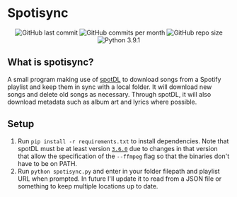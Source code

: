 # Spotisync
<div id="badges" align="center">
    <img src="https://img.shields.io/github/last-commit/aiden2480/spotisync?color=1db954&logoColor=191414&style=flat-square" alt="GitHub last commit">
    <img src="https://img.shields.io/github/commit-activity/m/aiden2480/spotisync?color=1db954&logoColor=191414&style=flat-square" alt="GitHub commits per month">
    <img src="https://img.shields.io/github/repo-size/aiden2480/spotisync?color=1db954&logoColor=191414&style=flat-square" alt="GitHub repo size">
    <img src="https://img.shields.io/badge/Python-3.9.1-1db954?style=flat-square"  alt="Python 3.9.1">
</div>

## What is spotisync?
A small program making use of [spotDL](https://github.com/spotDL/spotify-downloader/) to download songs from a Spotify playlist and keep them in sync with a local folder.
It will download new songs and delete old songs as necessary. Through spotDL, it will also download metadata such as album art and lyrics where possible. 

## Setup
1. Run `pip install -r requirements.txt` to install dependencies. Note that spotDL must be at least version [`3.6.0`](https://github.com/spotDL/spotify-downloader/issues/1251) due to changes in that version that allow the specification of the `--ffmpeg` flag so that the binaries don't have to be on PATH.
2. Run `python spotisync.py` and enter in your folder filepath and playlist URL when prompted. In future I'll update it to read from a JSON file or something to keep multiple locations up to date. 
